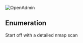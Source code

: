 ![OpenAdmin](https://github.com/EESantiago/Writeups/blob/master/Hack%20the%20Box/OpenAdmin/Images/ENXDIZYX0AAIur8.jpg)


## Enumeration

Start off with a detailed nmap scan
